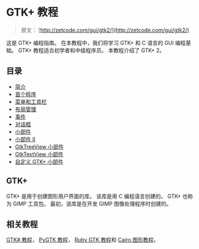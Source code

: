 # GTK+ 教程

> 原文： [http://zetcode.com/gui/gtk2/](http://zetcode.com/gui/gtk2/)

这是 GTK+ 编程指南。 在本教程中，我们将学习 GTK+ 和 C 语言的 GUI 编程基础。 GTK+ 教程适合初学者和中级程序员。 本教程介绍了 GTK+  2。

## 目录

*   [简介](introduction/)
*   [首个程序](firstprograms/)
*   [菜单和工具栏](menusandtoolbars/)
*   [布局管理](gtklayoutmanagement/)
*   [事件](gtkevents/)
*   [对话框](gtkdialogs/)
*   [小部件](gtkwidgets/)
*   [小部件 II](gtkwidgetsII/)
*   [GtkTreeView 小部件](gtktreeview/)
*   [GtkTextView 小部件](gtktextview/)
*   [自定义 GTK+ 小部件](customwidget/)

## GTK+ 

GTK+ 是用于创建图形用户界面的库。 该库是用 C 编程语言创建的。 GTK+ 也称为 GIMP 工具包。 最初，该库是在开发 GIMP 图像处理程序时创建的。

## 相关教程

[GTK# 教程](/gui/gtksharp/)， [PyGTK 教程](/gui/pygtk/)， [Ruby GTK 教程](/gui/rubygtk/)和 [Cairo 图形教程](/gfx/cairo/)。